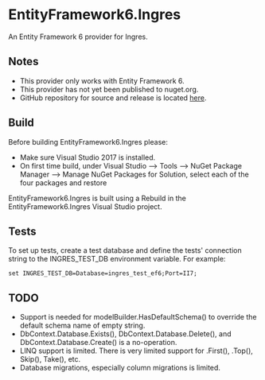 # EntityFramework6.Ingres

An Entity Framework 6 provider for Ingres.

## Notes

- This provider only works with Entity Framework 6.
- This provider has not yet been published to nuget.org.
- GitHub repository for source and release is located [here](https://github.com/ActianCorp/EntityFramework6.Ingres).

## Build

Before building EntityFramework6.Ingres please:

- Make sure Visual Studio 2017 is installed.
- On first time build, under Visual Studio --> Tools --> NuGet Package Manager -->
Manage NuGet Packages for Solution, select each of the four packages and restore

EntityFramework6.Ingres is built using a Rebuild in the EntityFramework6.Ingres Visual Studio project.


## Tests

To set up tests, create a test database and define the tests' connection string to the INGRES_TEST_DB environment variable. For example:

```
set INGRES_TEST_DB=Database=ingres_test_ef6;Port=II7;
```


## TODO

- Support is needed for modelBuilder.HasDefaultSchema() to override the default schema name of empty string.
- DbContext.Database.Exists(), DbContext.Database.Delete(), and DbContext.Database.Create() is a no-operation.
- LINQ support is limited. There is very limited support for .First(), .Top(), Skip(), Take(), etc.
- Database migrations, especially column migrations is limited.
